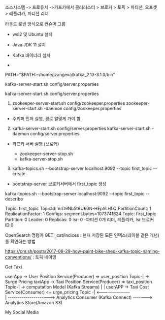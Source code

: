 소스시스템 -> 프로듀서 ->카프카에서 클러러스터 > 브로커 > 토픽 > 파티션, 오프셋 > 레플리카, 파티션 리더

라운드 로빈 방식으로
컨슈머 그룹



- wsl2 및 Ubuntu 설치

- Java JDK 11 설치

- Kafka 바이너리 설치

- 





PATH="$PATH:~/home/jzangeva/kafka_2.13-3.1.0/bin"

kafka-server-start.sh config/server.properties

kafka-server-start.sh config/server.properties


1. zookeeper-server-start.sh config/zookeeper.properties
   zookeeper-server-start.sh -daemon config/zookeeper.properties
- 주키퍼 먼저 실행, 경로 알맞게 가야 함

2. kafka-server-start.sh config/server.properties
   kafka-server-start.sh -daemon config/server.properties
- 카프카 서버 실행 (브로커)

  - zookeeper-server-stop.sh
  - kafka-server-stop.sh

3. kafka-topics.sh --bootstrap-server localhost:9092 --topic first_topic --create
- bootstrap-server 브로커서버에서 first_topic 생성


kafka-topics.sh --bootstrap-server localhost:9092 --topic first_topic --describe

Topic: first_topic      TopicId: VrD9Nb5tRU66N-HEphLHLQ PartitionCount: 1       ReplicationFactor: 1    Configs: segment.bytes=1073741824
Topic: first_topic      Partition: 0    Leader: 0       Replicas: 0     Isr: 0
-파티션 0개          리더, 레플리카, Isr 브로커 ID:0


OpenSearch 명령어
GET _cat/indices : 현재 저장된 모든 인덱스(테이블 같은 개념)를 확인하는 방법

https://cnr.sh/posts/2017-08-29-how-paint-bike-shed-kafka-topic-naming-conventions/ : 토픽 네이밍



Get Taxi
        
userApp -> User Position Service(Producer) =>  user_position Topic-|  ->    Surge Pricing
taxiApp -> Taxi Position Service(Producer) =>  taxi_position Topic-|  ->    computation Model (Kafka Streams)
                                                                   |               |
userAPP -> Taxi Cost Service(Consumer)      <= urge_pricing Topic -| <--------------        
                                                                   |
                                                                   ---------------------> Analytics Consumer (Kafka Connect) -------> Analytics Store(Amazon S3)


My Social Media






